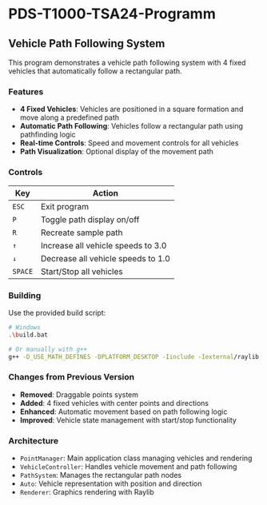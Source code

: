 # PDS-T1000-TSA24-Programm

## Vehicle Path Following System

This program demonstrates a vehicle path following system with 4 fixed vehicles that automatically follow a rectangular path.

### Features

- **4 Fixed Vehicles**: Vehicles are positioned in a square formation and move along a predefined path
- **Automatic Path Following**: Vehicles follow a rectangular path using pathfinding logic
- **Real-time Controls**: Speed and movement controls for all vehicles
- **Path Visualization**: Optional display of the movement path

### Controls

| Key | Action |
|-----|--------|
| `ESC` | Exit program |
| `P` | Toggle path display on/off |
| `R` | Recreate sample path |
| `↑` | Increase all vehicle speeds to 3.0 |
| `↓` | Decrease all vehicle speeds to 1.0 |
| `SPACE` | Start/Stop all vehicles |

### Building

Use the provided build script:

```bash
# Windows
.\build.bat

# Or manually with g++
g++ -D_USE_MATH_DEFINES -DPLATFORM_DESKTOP -Iinclude -Iexternal/raylib -std=c++17 -O2 src/*.cpp -o PDS-T1000.exe -Lexternal/raylib/lib -lraylib -lopengl32 -lgdi32 -lwinmm
```

### Changes from Previous Version

- **Removed**: Draggable points system
- **Added**: 4 fixed vehicles with center points and directions
- **Enhanced**: Automatic movement based on path following logic
- **Improved**: Vehicle state management with start/stop functionality

### Architecture

- `PointManager`: Main application class managing vehicles and rendering
- `VehicleController`: Handles vehicle movement and path following
- `PathSystem`: Manages the rectangular path nodes
- `Auto`: Vehicle representation with position and direction
- `Renderer`: Graphics rendering with Raylib